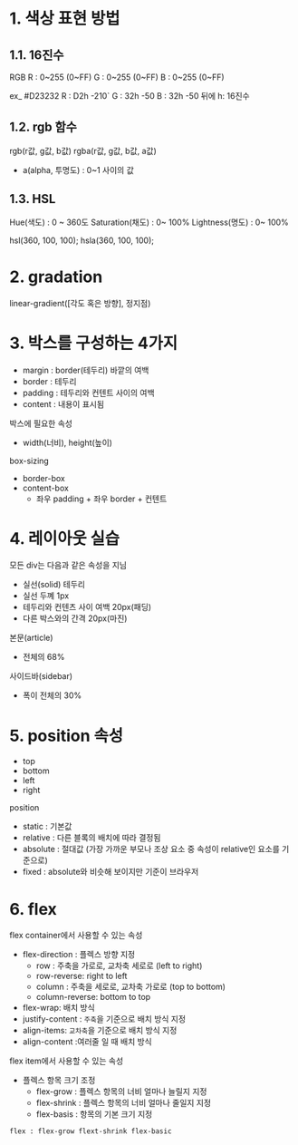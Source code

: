 # 1. 색상 표현 방법

## 1.1. 16진수

RGB
R : 0~255 (0~FF)
G : 0~255 (0~FF)
B : 0~255 (0~FF)

ex_ #D23232
R : D2h -210`
G : 32h -50
B : 32h -50
뒤에 h: 16진수

## 1.2. rgb 함수

rgb(r값, g값, b값)
rgba(r값, g값, b값, a값)
- a(alpha, 투명도) : 0~1 사이의 값

## 1.3. HSL

Hue(색도) : 0 ~ 360도
Saturation(채도) : 0~ 100%
Lightness(명도) : 0~ 100%

hsl(360, 100, 100);
hsla(360, 100, 100);

# 2. gradation

linear-gradient([각도 혹은 방향], 정지점)


# 3. 박스를 구성하는 4가지
- margin : border(테두리) 바깥의 여백
- border : 테두리
- padding : 테두리와 컨텐트 사이의 여백
- content : 내용이 표시됨

박스에 필요한 속성

- width(너비), height(높이)

box-sizing 
- border-box 
- content-box 
  - 좌우 padding + 좌우 border + 컨텐트

# 4. 레이아웃 실습

모든 div는 다음과 같은 속성을 지님
- 실선(solid) 테두리
- 실선 두꼐 1px
- 테두리와 컨텐츠 사이 여백 20px(패딩)
- 다른 박스와의 간격 20px(마진)
  
본문(article)
- 전체의 68%

사이드바(sidebar)
- 폭이 전체의 30%

# 5. position 속성

- top
- bottom
- left
- right

position

- static : 기본값
- relative : 다른 블록의 배치에 따라 결정됨
- absolute : 절대값 (가장 가까운 부모나 조상 요소 중 속성이 relative인 요소를 기준으로)
- fixed : absolute와 비슷해 보이지만 기준이 브라우저

# 6. flex

flex container에서 사용할 수 있는 속성
- flex-direction : 플렉스 방향 지정
  - row : 주축을 가로로, 교차축 세로로 (left to right)
  - row-reverse: right to left
  - column : 주축을 세로로, 교차축 가로로 (top to bottom)
  - column-reverse: bottom to top
- flex-wrap: 배치 방식
- justify-content : `주축`을 기준으로 배치 방식 지정
- align-items: `교차축`을 기준으로 배치 방식 지정
- align-content :여러줄 일 때 배치 방식

flex item에서 사용할 수 있는 속성
- 플렉스 항목 크기 조정
  - flex-grow : 플렉스 항목의 너비 얼마나 늘릴지 지정
  - flex-shrink : 플렉스 항목의 너비 얼마나 줄일지 지정
  - flex-basis : 항목의 기본 크기 지정

```html
flex : flex-grow flext-shrink flex-basic
```